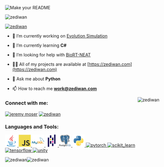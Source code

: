 <img width="1834" alt="Make your README" src="https://github.com/Zediwan/Zediwan/assets/107117424/20108ccf-a6ab-4438-86cd-2eb7151e9a89">

<p align="left"> <img src="https://komarev.com/ghpvc/?username=zediwan&label=Profile%20views&color=0e75b6&style=flat" alt="zediwan" /> </p>
<p align="left"> <a href="https://github.com/ryo-ma/github-profile-trophy"><img src="https://github-profile-trophy.vercel.app/?username=zediwan" alt="zediwan" /></a> </p>

- 🔭 I’m currently working on [Evolution Simulation](https://github.com/Zediwan/EvolutionSimulation)

- 🌱 I’m currently learning **C#**

- 🤝 I’m looking for help with [BioRT-NEAT](https://github.com/Zediwan/BioRT-NEAT)

- 👨‍💻 All of my projects are available at [https://zediwan.com](https://zediwan.com)

- 💬 Ask me about **Python**

- 📫 How to reach me **work@zediwan.com**

<p><img align="right" src="https://github-readme-stats.vercel.app/api/top-langs?username=zediwan&show_icons=true&locale=en&layout=compact" alt="zediwan" /></p>

<h3 align="left">Connect with me:</h3>
<p align="left">
<a href="https://linkedin.com/in/jeremy moser" target="blank"><img align="center" src="https://raw.githubusercontent.com/rahuldkjain/github-profile-readme-generator/master/src/images/icons/Social/linked-in-alt.svg" alt="jeremy moser" height="30" width="40" /></a>
<a href="https://www.youtube.com/c/zediwan" target="blank"><img align="center" src="https://raw.githubusercontent.com/rahuldkjain/github-profile-readme-generator/master/src/images/icons/Social/youtube.svg" alt="zediwan" height="30" width="40" /></a>
</p>

<h3 align="left">Languages and Tools:</h3>
<p align="left"> <a href="https://www.java.com" target="_blank" rel="noreferrer"> <img src="https://raw.githubusercontent.com/devicons/devicon/master/icons/java/java-original.svg" alt="java" width="40" height="40"/> </a> <a href="https://developer.mozilla.org/en-US/docs/Web/JavaScript" target="_blank" rel="noreferrer"> <img src="https://raw.githubusercontent.com/devicons/devicon/master/icons/javascript/javascript-original.svg" alt="javascript" width="40" height="40"/> </a> <a href="https://www.mysql.com/" target="_blank" rel="noreferrer"> <img src="https://raw.githubusercontent.com/devicons/devicon/master/icons/mysql/mysql-original-wordmark.svg" alt="mysql" width="40" height="40"/> </a> <a href="https://pandas.pydata.org/" target="_blank" rel="noreferrer"> <img src="https://raw.githubusercontent.com/devicons/devicon/2ae2a900d2f041da66e950e4d48052658d850630/icons/pandas/pandas-original.svg" alt="pandas" width="40" height="40"/> </a> <a href="https://www.postgresql.org" target="_blank" rel="noreferrer"> <img src="https://raw.githubusercontent.com/devicons/devicon/master/icons/postgresql/postgresql-original-wordmark.svg" alt="postgresql" width="40" height="40"/> </a> <a href="https://www.python.org" target="_blank" rel="noreferrer"> <img src="https://raw.githubusercontent.com/devicons/devicon/master/icons/python/python-original.svg" alt="python" width="40" height="40"/> </a> <a href="https://pytorch.org/" target="_blank" rel="noreferrer"> <img src="https://www.vectorlogo.zone/logos/pytorch/pytorch-icon.svg" alt="pytorch" width="40" height="40"/> </a> <a href="https://scikit-learn.org/" target="_blank" rel="noreferrer"> <img src="https://upload.wikimedia.org/wikipedia/commons/0/05/Scikit_learn_logo_small.svg" alt="scikit_learn" width="40" height="40"/> </a> <a href="https://www.tensorflow.org" target="_blank" rel="noreferrer"> <img src="https://www.vectorlogo.zone/logos/tensorflow/tensorflow-icon.svg" alt="tensorflow" width="40" height="40"/> </a> <a href="https://unity.com/" target="_blank" rel="noreferrer"> <img src="https://www.vectorlogo.zone/logos/unity3d/unity3d-icon.svg" alt="unity" width="40" height="40"/> </a> </p>

<p><img align="left" src="https://github-readme-stats.vercel.app/api?username=zediwan&show_icons=true&locale=en" alt="zediwan" /></p>
<p><img align="left" src="https://github-readme-streak-stats.herokuapp.com/?user=zediwan&" alt="zediwan" /></p>
